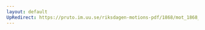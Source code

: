 ```yaml
---
layout: default
UpRedirect: https://pruto.im.uu.se/riksdagen-motions-pdf/1868/mot_1868__ak__24/mot_1868__ak__24-002.pdf
---
```

